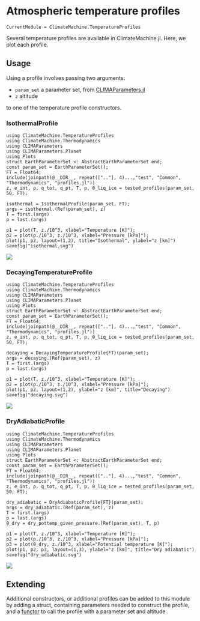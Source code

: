 # Atmospheric temperature profiles

```@meta
CurrentModule = ClimateMachine.TemperatureProfiles
```

Several temperature profiles are available in ClimateMachine.jl. Here, we plot each profile.

## Usage

Using a profile involves passing two arguments:

 - `param_set` a parameter set, from [CLIMAParameters.jl](https://github.com/CliMA/CLIMAParameters.jl)
 - `z` altitude

to one of the temperature profile constructors.

### IsothermalProfile

```@example
using ClimateMachine.TemperatureProfiles
using ClimateMachine.Thermodynamics
using CLIMAParameters
using CLIMAParameters.Planet
using Plots
struct EarthParameterSet <: AbstractEarthParameterSet end;
const param_set = EarthParameterSet();
FT = Float64;
include(joinpath(@__DIR__, repeat([".."], 4)...,"test", "Common", "Thermodynamics", "profiles.jl"))
z, e_int, ρ, q_tot, q_pt, T, p, θ_liq_ice = tested_profiles(param_set, 50, FT);

isothermal = IsothermalProfile(param_set, FT);
args = isothermal.(Ref(param_set), z)
T = first.(args)
p = last.(args)

p1 = plot(T, z./10^3, xlabel="Temperature [K]");
p2 = plot(p./10^3, z./10^3, xlabel="Pressure [kPa]");
plot(p1, p2, layout=(1,2), title="Isothermal", ylabel="z [km]")
savefig("isothermal.svg")
```
![](isothermal.svg)


### DecayingTemperatureProfile

```@example
using ClimateMachine.TemperatureProfiles
using ClimateMachine.Thermodynamics
using CLIMAParameters
using CLIMAParameters.Planet
using Plots
struct EarthParameterSet <: AbstractEarthParameterSet end;
const param_set = EarthParameterSet();
FT = Float64;
include(joinpath(@__DIR__, repeat([".."], 4)...,"test", "Common", "Thermodynamics", "profiles.jl"))
z, e_int, ρ, q_tot, q_pt, T, p, θ_liq_ice = tested_profiles(param_set, 50, FT);

decaying = DecayingTemperatureProfile{FT}(param_set);
args = decaying.(Ref(param_set), z)
T = first.(args)
p = last.(args)

p1 = plot(T, z./10^3, xlabel="Temperature [K]");
p2 = plot(p./10^3, z./10^3, xlabel="Pressure [kPa]");
plot(p1, p2, layout=(1,2), ylabel="z [km]", title="Decaying")
savefig("decaying.svg")
```
![](decaying.svg)

### DryAdiabaticProfile

```@example
using ClimateMachine.TemperatureProfiles
using ClimateMachine.Thermodynamics
using CLIMAParameters
using CLIMAParameters.Planet
using Plots
struct EarthParameterSet <: AbstractEarthParameterSet end;
const param_set = EarthParameterSet();
FT = Float64;
include(joinpath(@__DIR__, repeat([".."], 4)...,"test", "Common", "Thermodynamics", "profiles.jl"))
z, e_int, ρ, q_tot, q_pt, T, p, θ_liq_ice = tested_profiles(param_set, 50, FT);

dry_adiabatic = DryAdiabaticProfile{FT}(param_set);
args = dry_adiabatic.(Ref(param_set), z)
T = first.(args)
p = last.(args)
θ_dry = dry_pottemp_given_pressure.(Ref(param_set), T, p)

p1 = plot(T, z./10^3, xlabel="Temperature [K]");
p2 = plot(p./10^3, z./10^3, xlabel="Pressure [kPa]");
p3 = plot(θ_dry, z./10^3, xlabel="Potential temperature [K]");
plot(p1, p2, p3, layout=(1,3), ylabel="z [km]", title="Dry adiabatic")
savefig("dry_adiabatic.svg")
```
![](dry_adiabatic.svg)


## Extending

Additional constructors, or additional profiles can be added to this module by adding a struct, containing parameters needed to construct the profile, and a [functor](https://discourse.julialang.org/t/how-are-functors-useful/24110) to call the profile with a parameter set and altitude.

